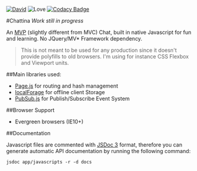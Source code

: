 [![David](https://david-dm.org/jiayihu/chattina.svg)](https://david-dm.org/jiayihu/chattina.svg) ![Love](https://img.shields.io/badge/Made%20with-%E2%99%A5-red.svg)
[![Codacy Badge](https://api.codacy.com/project/badge/grade/32903457402d47f2bb1fc5d544701458)](https://www.codacy.com/app/steph-jiayi/chattina)

#Chattina *Work still in progress*

An [MVP](https://addyosmani.com/resources/essentialjsdesignpatterns/book/#detailmvp) (slightly different from MVC) Chat, built in native Javascript for fun and learning. No JQuery/MV* Framework dependency.

>This is not meant to be used for any production since it doesn't provide polyfills to old browsers. I'm using for instance CSS Flexbox and Viewport units.

##Main libraries used:
 - [Page.js](https://github.com/visionmedia/page.js) for routing and hash management
 - [localForage](https://github.com/mozilla/localForage) for offline client Storage
 - [PubSub.js](https://github.com/mroderick/PubSubJS) for Publish/Subscribe Event System

##Browser Support
 - Evergreen browsers (IE10+)

##Documentation

Javascript files are commented with [JSDoc 3](https://github.com/jsdoc3/jsdoc) format, therefore you can generate automatic API documentation by running the following command:
```
jsdoc app/javascripts -r -d docs
```
